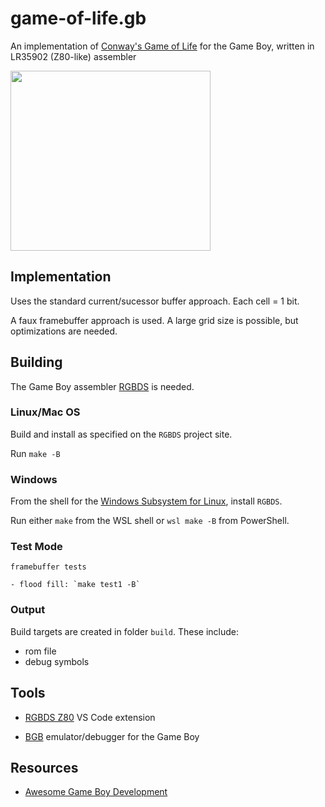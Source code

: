 # game-of-life.gb

An implementation of [Conway's Game of Life](https://en.wikipedia.org/wiki/Conway%27s_Game_of_Life) for the Game Boy, written in LR35902 (Z80-like) assembler


<img src="https://user-images.githubusercontent.com/1031558/69206103-654b3a80-0b11-11ea-9aaa-30681de58b0d.gif" width="320" height="288">


## Implementation

Uses the standard current/sucessor buffer approach. Each cell = 1 bit.

A faux framebuffer approach is used. A large grid size is possible, but optimizations are needed.

## Building

The Game Boy assembler [RGBDS](https://github.com/rednex/rgbds/) is needed.

### Linux/Mac OS

Build and install as specified on the `RGBDS` project site.

Run `make -B`

### Windows

From the shell for the [Windows Subsystem for Linux](https://docs.microsoft.com/en-us/windows/wsl/install-win10), install `RGBDS`.

Run either `make` from the WSL shell or `wsl make -B` from PowerShell.

### Test Mode

    framebuffer tests

    - flood fill: `make test1 -B`


### Output

Build targets are created in folder `build`. These include:

* rom file
* debug symbols

## Tools

* [RGBDS Z80](https://github.com/DonaldHays/rgbds-vscode) VS Code extension

* [BGB](http://bgb.bircd.org/) emulator/debugger for the Game Boy

## Resources

* [Awesome Game Boy Development](https://github.com/avivace/awesome-gbdev)

